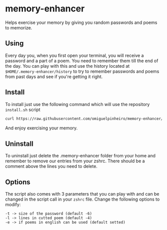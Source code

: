 # memory-enhancer
Helps exercise your memory by giving you random passwords and poems to memorize.

## Using
Every day you, when you first open your terminal, you will receive a password and a part of a poem. You need to remember them till the end of the day. You can play with this and use the history located at `$HOME/.memory-enhancer/history` to try to remember passwords and poems from past days and see if you're getting it right.

## Install
To install just use the following command which will use the repository `install.sh` script
```bash
curl https://raw.githubusercontent.com/omiguelpinheiro/memory-enhancer/main/install.sh | bash
```
And enjoy exercising your memory.
## Uninstall
To uninstall just delete the .memory-enhancer folder from your home and remember to remove our entries from your zshrc. There should be a comment above the lines you need to delete.

## Options
The script also comes with 3 parameters that you can play with and can be changed in the script call in your `zshrc` file. Change the following options to modify:
```
-t -> size of the password (default -6)
-l -> lines in cutted poem (default -4)
-e -> if poems in english can be used (default setted)
```